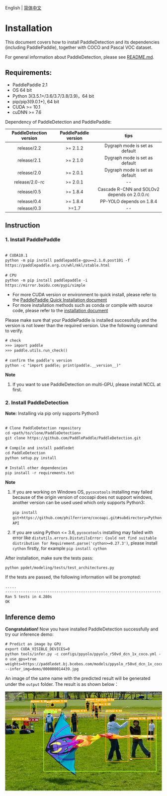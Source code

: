 English | [简体中文](INSTALL_cn.md)

# Installation


This document covers how to install PaddleDetection and its dependencies
(including PaddlePaddle), together with COCO and Pascal VOC dataset.

For general information about PaddleDetection, please see [README.md](https://github.com/PaddlePaddle/PaddleDetection/tree/develop).

## Requirements:

- PaddlePaddle 2.1
- OS 64 bit
- Python 3(3.5.1+/3.6/3.7/3.8/3.9)，64 bit
- pip/pip3(9.0.1+), 64 bit
- CUDA >= 10.1
- cuDNN >= 7.6


Dependency of PaddleDetection and PaddlePaddle:

| PaddleDetection version | PaddlePaddle version  |    tips    |
| :----------------: | :---------------: | :-------: |
|    release/2.2       |       >= 2.1.2   |     Dygraph mode is set as default    |
|    release/2.1       |       >= 2.1.0   |     Dygraph mode is set as default    |
|    release/2.0       |       >= 2.0.1    |     Dygraph mode is set as default    |
|    release/2.0-rc    |       >= 2.0.1    |     --    |
|    release/0.5       |       >= 1.8.4    |  Cascade R-CNN and SOLOv2 depends on 2.0.0.rc |
|    release/0.4       |       >= 1.8.4    |  PP-YOLO depends on 1.8.4 |
|    release/0.3       |        >=1.7      |     --    |


## Instruction

### 1. Install PaddlePaddle

```

# CUDA10.1
python -m pip install paddlepaddle-gpu==2.1.0.post101 -f https://paddlepaddle.org.cn/whl/mkl/stable.html

# CPU
python -m pip install paddlepaddle -i https://mirror.baidu.com/pypi/simple
```

- For more CUDA version or environment to quick install, please refer to the [PaddlePaddle Quick Installation document](https://www.paddlepaddle.org.cn/install/quick)
- For more installation methods such as conda or compile with source code, please refer to the [installation document](https://www.paddlepaddle.org.cn/documentation/docs/en/install/index_en.html)

Please make sure that your PaddlePaddle is installed successfully and the version is not lower than the required version. Use the following command to verify.

```
# check
>>> import paddle
>>> paddle.utils.run_check()

# confirm the paddle's version
python -c "import paddle; print(paddle.__version__)"
```

**Note**

1.  If you want to use PaddleDetection on multi-GPU, please install NCCL at first.


### 2. Install PaddleDetection



**Note:** Installing via pip only supports Python3

```

# Clone PaddleDetection repository
cd <path/to/clone/PaddleDetection>
git clone https://github.com/PaddlePaddle/PaddleDetection.git

# Compile and install paddledet
cd PaddleDetection
python setup.py install

# Install other dependencies
pip install -r requirements.txt

```

**Note**

1. If you are working on Windows OS, `pycocotools` installing may failed because of the origin version of cocoapi does not support windows, another version can be used used which only supports Python3:

    ```pip install git+https://github.com/philferriere/cocoapi.git#subdirectory=PythonAPI```

2. If you are using Python <= 3.6, `pycocotools` installing may failed with error like `distutils.errors.DistutilsError: Could not find suitable distribution for Requirement.parse('cython>=0.27.3')`, please install `cython` firstly, for example `pip install cython`

After installation, make sure the tests pass:

```shell
python ppdet/modeling/tests/test_architectures.py
```

If the tests are passed, the following information will be prompted:

```
.....
----------------------------------------------------------------------
Ran 5 tests in 4.280s
OK
```

## Inference demo

**Congratulation!** Now you have installed PaddleDetection successfully and try our inference demo:

```
# Predict an image by GPU
export CUDA_VISIBLE_DEVICES=0
python tools/infer.py -c configs/ppyolo/ppyolo_r50vd_dcn_1x_coco.yml -o use_gpu=true weights=https://paddledet.bj.bcebos.com/models/ppyolo_r50vd_dcn_1x_coco.pdparams --infer_img=demo/000000014439.jpg
```

An image of the same name with the predicted result will be generated under the `output` folder.
The result is as shown below：

![](../images/000000014439.jpg)
